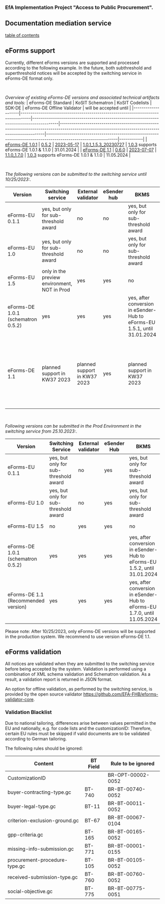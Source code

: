 ### EfA Implementation Project "Access to Public Procurement".
## Documentation mediation service
[table of contents](/documentation/documentation.md)
<br>

## eForms support
Currently, different eForms versions are supported and processed according to the following example. In the future, both subthreshold and superthreshold notices will be accepted by the switching service in eForms-DE format only.

<br>

*Overview of existing eForms-DE versions and associated technical artifacts and tools:*
| eForms-DE Standard | KoSIT Schematron | KoSIT Codelists | SDK-DE | eForms-DE Offline Validator | will be accepted until |
|--------------------|-----------------------------------------------------------------------------------|-------------------------------------------------------------------------------------------|----------------------------------------------------------------------------------------------------------------------------------------------------|------------------------------------------------------------------------------------------------------------------|------------|
| [eForms-DE 1.0.1](https://xeinkauf.de/app/uploads/2023/03/specification-eforms-de-v1.0.1.pdf) | [0.5.2](https://projekte.kosit.org/eforms/eforms-de-schematron/-/releases/v0.5.2) | [2023-05-17](https://projekte.kosit.org/eforms/eforms-de-codelist/-/releases/v2023-05-17) | [1.0.1_1.5.3_20230727](https://gitlab.opencode.de/OC000008125155/SDK-eforms-de/-/tree/SDK-DE_1.0.1_1.5.3_20230727?ref_type=tags) | [1.0.3](https://github.com/EFA-FHB/eforms-validator-core/releases/tag/1.0.3) supports eForms-DE 1.0.1 & 1.1.0 | 31.01.2024 |
| [eForms-DE 1.1](https://xeinkauf.de/app/uploads/2023/08/specification-eforms-de-v1.1.0.pdf) | [0.6.0](https://projekte.kosit.org/eforms/eforms-de-schematron/-/releases/v0.6.0) | [2023-07-07](https://projekte.kosit.org/eforms/eforms-de-codelist/-/releases/v2023-07-07) | [1.1.0_1.7.0](https://gitlab.opencode.de/OC000008125155/SDK-eforms-de/-/tags/SDK-DE_1.1.0_1.7.0) | [1.0.3](https://github.com/EFA-FHB/eforms-validator-core/releases) supports eForms-DE 1.0.1 & 1.1.0 | 11.05.2024 |


<br>

*The following versions can be submitted to the switching service until 10/25/2023:*.

| Version | Switching service | External validator | eSender hub | BKMS | TED |
| ------- | -------- | ------------------ | --------- | ----- | ---- |
| eForms-EU 0.1.1 | yes, but only for sub-threshold award | no | no | yes, but only for sub-threshold award | no |
| eForms-EU 1.0 | yes, but only for sub-threshold award | no | no | yes, but only for sub-threshold award | no |
| eForms-EU 1.5 | only in the preview environment, NOT in Prod | yes | yes | no | yes, until 31.01.2024 |
| eForms-DE 1.0.1 (schematron 0.5.2) | yes | yes | yes | yes, after conversion in eSender-Hub to eForms-EU 1.5.1, until 31.01.2024 |
| eForms-DE 1.1 | planned support in KW37 2023 | planned support in KW37 2023 | yes | planned support in KW37 2023 | yes, after conversion in eSender-Hub to eForms-EU 1.7.0, planned support in KW37 2023, until 11.05.2024 |

<br>

*Following versions can be submitted in the Prod Environment in the switching service from 25.10.2023:*.

| Version | Switching Service | External validator | eSender Hub | BKMS | TED |
| ------------------------------------- | ------------------------------- | ------------------ | ---------- | --------- | ------------ |
| eForms-EU 0.1.1 | yes, but only for sub-threshold award | no | yes | yes, but only for sub-threshold award | no |
| eForms-EU 1.0 | yes, but only for sub-threshold award | no | yes | yes, but only for sub-threshold award | no |
| eForms-EU 1.5 | no | yes | yes | no | yes, until 31.01.2024 |
| eForms-DE 1.0.1 (schematron 0.5.2) | yes | yes | yes | yes, after conversion in eSender-Hub to eForms-EU 1.5.2, until 31.01.2024 |
| eForms-DE 1.1 (Recommended version) | yes | yes | yes | yes, after conversion in eSender-Hub to eForms-EU 1.7.0, until 11.05.2024 |

Please note: After 10/25/2023, only eForms-DE versions will be supported in the production system. We recommend to use version eForms-DE 1.1.

## eForms validation
All notices are validated when they are submitted to the switching service before being accepted by the system. Validation is performed using a combination of XML schema validation and Schematron validation. As a result, a validation report is returned in JSON format.

An option for offline validation, as performed by the switching service, is provided by the open source validator https://github.com/EFA-FHB/eforms-validator-core.

### Validation Blacklist

Due to national tailoring, differences arise between values permitted in the EU and nationally, e.g. for code lists and the customizationID: Therefore, certain EU rules must be skipped if valid documents are to be validated according to German tailoring.

The following rules should be ignored:

| Content | BT Field | Rule to be ignored |
| ----------------------------- | -------- | ------------------ |
| CustomizationID | | BR-OPT-00002-0052 |
| buyer-contracting-type.gc | BT-740 | BR-BT-00740-0052 |
| buyer-legal-type.gc | BT-11 | BR-BT-00011-0052 |
| criterion-exclusion-ground.gc | BT-67 | BR-BT-00067-0104 |
| gpp-criteria.gc | BT-165 | BR-BT-00165-0052 |
| missing-info-submission.gc | BT-771 | BR-BT-00001-0155 |
| procurement-procedure-type.gc | BT-105 | BR-BT-00105-0052 |
| received-submission-type.gc | BT-760 | BR-BT-00760-0052 |
| social-objective.gc | BT-775 | BR-BT-00775-0051 |





